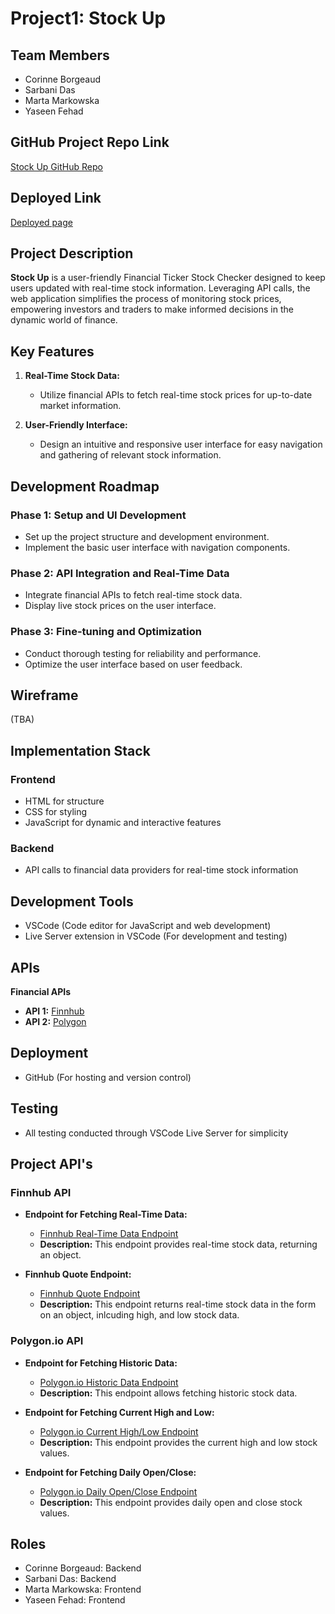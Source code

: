 # Project1: Stock Up

## Team Members
- Corinne Borgeaud
- Sarbani Das
- Marta Markowska
- Yaseen Fehad

## GitHub Project Repo Link
[Stock Up GitHub Repo](https://github.com/sarbanibhadra/Project1)

## Deployed Link
[Deployed page](https://sarbanibhadra.github.io/Project1/)

## Project Description
**Stock Up** is a user-friendly Financial Ticker Stock Checker designed to keep users updated with real-time stock information. Leveraging API calls, the web application simplifies the process of monitoring stock prices, empowering investors and traders to make informed decisions in the dynamic world of finance.

## Key Features
1. **Real-Time Stock Data:**
   - Utilize financial APIs to fetch real-time stock prices for up-to-date market information.
  
2. **User-Friendly Interface:**
   - Design an intuitive and responsive user interface for easy navigation and gathering of relevant stock information.

## Development Roadmap
### Phase 1: Setup and UI Development
- Set up the project structure and development environment.
- Implement the basic user interface with navigation components.

### Phase 2: API Integration and Real-Time Data
- Integrate financial APIs to fetch real-time stock data.
- Display live stock prices on the user interface.

### Phase 3: Fine-tuning and Optimization
- Conduct thorough testing for reliability and performance.
- Optimize the user interface based on user feedback.

## Wireframe
(TBA)

## Implementation Stack
### Frontend
- HTML for structure
- CSS for styling
- JavaScript for dynamic and interactive features

### Backend
- API calls to financial data providers for real-time stock information

## Development Tools
- VSCode (Code editor for JavaScript and web development)
- Live Server extension in VSCode (For development and testing)

## APIs
**Financial APIs**
- **API 1:** [Finnhub](link)
- **API 2:** [Polygon](link)

## Deployment
- GitHub (For hosting and version control)

## Testing
- All testing conducted through VSCode Live Server for simplicity

## Project API's

### Finnhub API
- **Endpoint for Fetching Real-Time Data:**
  - [Finnhub Real-Time Data Endpoint](link-to-finnhub-realtime-endpoint)
  - **Description:** This endpoint provides real-time stock data, returning an object.

- **Finnhub Quote Endpoint:**
  - [Finnhub Quote Endpoint](https://finnhub.io/docs/api/quote)
  - **Description:** This endpoint returns real-time stock data in the form on an object, inlcuding high, and low stock data.

### Polygon.io API
- **Endpoint for Fetching Historic Data:**
  - [Polygon.io Historic Data Endpoint](link-to-polygon-historic-endpoint)
  - **Description:** This endpoint allows fetching historic stock data.

- **Endpoint for Fetching Current High and Low:**
  - [Polygon.io Current High/Low Endpoint](link-to-polygon-current-high-low-endpoint)
  - **Description:** This endpoint provides the current high and low stock values.

- **Endpoint for Fetching Daily Open/Close:**
  - [Polygon.io Daily Open/Close Endpoint](https://polygon.io/docs/stocks/get_v1_open-close__stocksticker___date)
  - **Description:** This endpoint provides daily open and close stock values.

## Roles
- Corinne Borgeaud: Backend
- Sarbani Das: Backend
- Marta Markowska: Frontend
- Yaseen Fehad: Frontend
